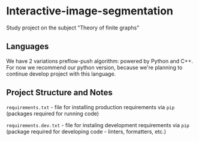 # Interactive-image-segmentation

Study project on the subject "Theory of finite graphs"

## Languages
We have 2 variations preflow-push algorithm: powered by Python and C++. For now we recommend our python version, because we're planning to continue develop  project with this language. 

## Project Structure and Notes

`requirements.txt` - file for installing production requirements via `pip` (packages required for running code)

`requirements.dev.txt` - file for instaling development requirements via 
`pip` (package required for developing code - linters, formatters, etc.)
